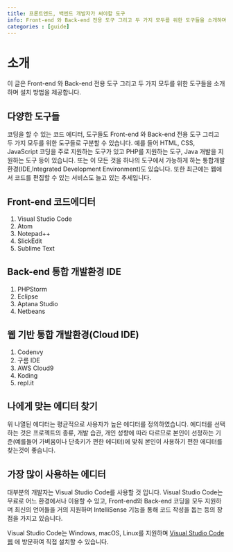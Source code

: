 ```yaml
---
title: 프론트앤드, 백엔드 개발자가 써야할 도구
info: Front-end 와 Back-end 전용 도구 그리고 두 가지 모두를 위한 도구들을 소개하며 설치 방법을 제공합니다.
categories : [guide]
---
```


# 소개
이 글은 Front-end 와 Back-end 전용 도구 그리고 두 가지 모두를 위한 도구들을 소개하며 설치 방법을 제공합니다.

## 다양한 도구들
코딩을 할 수 있는 코드 에디터, 도구들도 Front-end 와 Back-end 전용 도구 그리고 두 가지 모두를 위한 도구들로 구분할 수 있습니다. 예를 들어 HTML, CSS, JavaScript 코딩을 주로 지원하는 도구가 있고 PHP를 지원하는 도구, Java 개발을 지원하는 도구 등이 있습니다. 또는 이 모든 것을 하나의 도구에서 가능하게 하는 통합개발환경(IDE,Integrated Development Environment)도 있습니다. 또한 최근에는 웹에서 코드를 편집할 수 있는 서비스도 늘고 있는 추세입니다.

## Front-end 코드에디터
1. Visual Studio Code
2. Atom
3. Notepad++
4. SlickEdit
5. Sublime Text

## Back-end 통합 개발환경 IDE
1. PHPStorm
2. Eclipse
3. Aptana Studio
4. Netbeans

## 웹 기반 통합 개발환경(Cloud IDE)
1. Codenvy
2. 구름 IDE
3. AWS Cloud9
4. Koding
5. repl.it

## 나에게 맞는 에디터 찾기
위 나열된 에디터는 평균적으로 사용자가 높은 에디터를 정의하였습니다.
에디터를 선택하는 것은 프로젝트의 종류, 개발 습관, 개인 성향에 따라 다르므로 본인이 선정하는 기준(예를들어 가벼움이나 단축키가 편한 에디터)에 맞춰 본인이 사용하기 편한 에디터를 찾는것이 좋습니다.

## 가장 많이 사용하는 에디터
대부분의 개발자는 Visual Studio Code를 사용할 것 입니다. Visual Studio Code는 무료로 어느 환경에서나 이용할 수 있고, Front-end와 Back-end 코딩을 모두 지원하며 최신의 언어들을 거의 지원하며 IntelliSense 기능을 통해 코드 작성을 돕는 등의 장점을 가지고 있습니다.

Visual Studio Code는 Windows, macOS, Linux를 지원하며 [Visual Studio Code 웹](https://code.visualstudio.com/) 에 방문하여 직접 설치할 수 있습니다.
